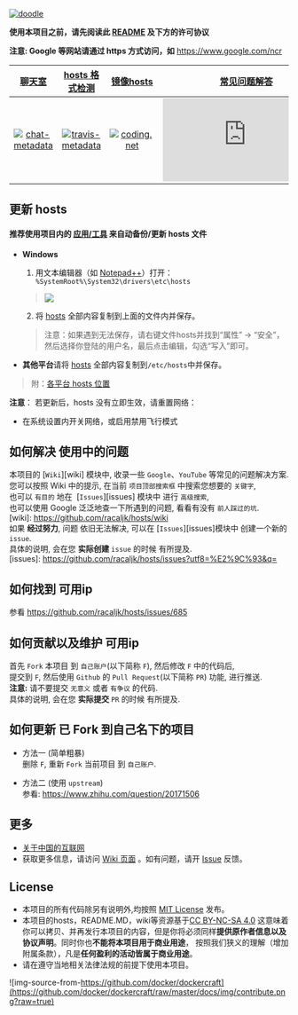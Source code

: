 [![doodle]][doodle-story]

[doodle]: https://www.google.com/logos/doodles/2016/googles-18th-birthday-5661535679545344-hp2x.gif "Google 18岁啦"
[doodle-story]: https://www.google.com.hk/search?q=Google

**使用本项目之前，请先阅读此 [README](README.md) 及下方的许可协议**

**注意: Google 等网站请通过 https 方式访问，如** https://www.google.com/ncr

|      [聊天室][chat-room]       |    [hosts 格式检测][travis-status]    |  [镜像hosts][mirror_of_hosts]  |  [常见问题解答][faq] |
| :----------------------------: | :-----------------------------------: |  :---------------------------: |  :-----------------: |
|  [![chat-metadata]][chat-room] |  [![travis-metadata]][travis-status]  |  [![coding.net]][coding-link]  |  [![faq-icon]][faq]  |

[chat-metadata]: https://github.com/racaljk/hosts/releases/download/img-bak/gitter-metadata.png "Join the chat"
[chat-room]: https://gitter.im/racaljk/hosts?utm_source=badge&utm_medium=badge&utm_campaign=pr-badge&utm_content=badge "Gitter chat room"
[travis-metadata]: https://travis-ci.org/racaljk/hosts.svg "Travis CI Metadata"
[travis-status]: https://travis-ci.org/racaljk/hosts "Travis CI Status"
[coding.net]: https://github.com/racaljk/hosts/releases/download/img-bak/coding-icon.png
[coding-link]: https://coding.net/u/scaffrey/p/hosts/git "Coding"
[mirror_of_hosts]: https://coding.net/u/scaffrey/p/hosts/git/raw/master/hosts
[faq-icon]: http://www.easyicon.net/api/resizeApi.php?id=1190784&size=48
[faq]: https://github.com/racaljk/hosts/wiki/The-hosts-FAQ

## 更新 hosts
#### 推荐使用项目内的 [应用/工具](tools) 来自动备份/更新 hosts 文件

* **Windows**
   1. 用文本编辑器（如 [Notepad++](https://notepad-plus-plus.org/)）打开：`
  %SystemRoot%\System32\drivers\etc\hosts`
  > ![](https://i.imgur.com/BwW2cft.jpg)

   2. 将 [hosts][github-hosts] 全部内容复制到上面的文件内并保存。
   > 注意：如果遇到无法保存，请右键文件hosts并找到“属性” -> “安全”，然后选择你登陆的用户名，最后点击编辑，勾选“写入”即可。

* **其他平台**请将 [hosts][github-hosts] 全部内容复制到`/etc/hosts`中并保存。
> 附：[各平台 hosts 位置](https://github.com/racaljk/hosts/wiki/各平台-hosts-文件位置)

**注意**： 若更新后，hosts 没有立即生效，请重置网络：

- 在系统设置内开关网络，或启用禁用飞行模式


## 如何解决 使用中的问题
本项目的 [`Wiki`][wiki] 模块中, 收录一些 `Google`、`YouTube` 等常见的问题解决方案.  
您可以按照 Wiki 中的提示, 在当前 `项目顶部搜索框` 中搜索您想要的 `关键字`,  
也可以 `有目的` 地在  [`Issues`][issues] 模块中 进行 `高级搜索`,  
也可以使用 Google 泛泛地查一下所遇到的问题, 看看有没有 `前人踩过的坑`.  
[wiki]: https://github.com/racaljk/hosts/wiki  
如果 **经过努力**, 问题 依旧无法解决, 可以在 [`Issues`][issues]模块中 创建一个新的 `issue`.  
具体的说明, 会在您 **实际创建** `issue` 的时候 有所提及.  
[issues]: https://github.com/racaljk/hosts/issues?utf8=%E2%9C%93&q=


## 如何找到 可用ip
参看 https://github.com/racaljk/hosts/issues/685


## 如何贡献以及维护 可用ip
首先 `Fork` 本项目 到 `自己账户`(以下简称 `F`), 然后修改 `F` 中的代码后,  
提交到 `F`, 然后使用 `Github` 的 `Pull Request`(以下简称 `PR`) 功能, 进行推送.  
**注意:** 请不要提交 `无意义` 或者 `有争议` 的代码.  
具体的说明, 会在您 **实际提交** `PR` 的时候 有所提及.


## 如何更新 已 Fork 到自己名下的项目
- 方法一 (简单粗暴)  
删除 `F`, 重新 `Fork` 当前项目 到 `自己账户`.  

- 方法二 (使用 `upstream`)  
参看: https://www.zhihu.com/question/20171506  


## 更多
- [关于中国的互联网](https://github.com/racaljk/hosts/wiki/关于中国的互联网)
- 获取更多信息，请访问 [Wiki 页面](https://github.com/racaljk/hosts/wiki) 。如有问题，请开 [Issue](https://github.com/racaljk/hosts/issues) 反馈。


## License
- 本项目的所有代码除另有说明外,均按照 [MIT License](LICENSE) 发布。
- 本项目的hosts，README.MD，wiki等资源基于[CC BY-NC-SA 4.0](https://creativecommons.org/licenses/by-nc-sa/4.0/)
这意味着你可以拷贝、并再发行本项目的内容，但是你将必须同样**提供原作者信息以及协议声明**。同时你也**不能将本项目用于商业用途**，
按照我们狭义的理解（增加附属条款），凡是**任何盈利的活动皆属于商业用途**。
- 请在遵守当地相关法律法规的前提下使用本项目。

![img-source-from-https://github.com/docker/dockercraft](https://github.com/docker/dockercraft/raw/master/docs/img/contribute.png?raw=true)

[github-hosts]: https://raw.githubusercontent.com/racaljk/hosts/master/hosts "hosts on Github"
